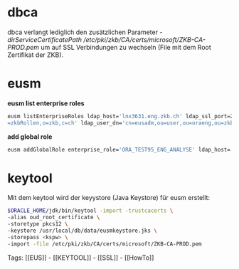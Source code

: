 
# dbca

dbca verlangt lediglich den zusätzlichen Parameter *-dirServiceCertificatePath /etc/pki/zkb/CA/certs/microsoft/ZKB-CA-PROD.pem* um auf SSL Verbindungen zu wechseln (File mit dem Root Zertifikat der ZKB).

# eusm

**eusm list enterprise roles**

```bash
eusm listEnterpriseRoles ldap_host='lnx3631.eng.zkb.ch' ldap_ssl_port=2636 keystore=/usr/local/db/data/eusmkeystore.jks  key_pass=Just_simple_4Cert    domain_name='OracleDefaultDomain'  realm_dn='ou=oraeng,ou
=zkbRollen,o=zkb,c=ch' ldap_user_dn='cn=eusadm,ou=user,ou=oraeng,ou=zkbrollen,o=zkb,c=ch'  ldap_user_password='<pw>'
```

**add global role**

```bash
eusm addGlobalRole enterprise_role='ORA_TEST95_ENG_ANALYSE' ldap_host='lnx3631.eng.zkb.ch' ldap_ssl_port=2636 keystore=/usr/local/db/data/eusmkeystore.jks  key_pass=Just_simple_4Cert  keystore_alias=oud_root_certificate   domain_name='OracleDefaultDomain'  realm_dn='ou=oraeng,ou=zkbRollen,o=zkb,c=ch' database_name='TEST95'  global_role='ZKB_OID_ANALYSE'  dbuser=SYSTEM dbuser_password=OoYk_DTiXNec4jFD  dbconnect_string='(DESCRIPTION = (LOAD_BALANCE=OFF)(FAILOVER=ON) (CONNECT_TIMEOUT=10)(RETRY_COUNT=3) (ADDRESS_LIST= (ADDRESS=(PROTOCOL = TCP)(Host = dbtest95h.eng.zkb.ch)(Port = 10048)) (ADDRESS=(PROTOCOL = TCP)(Host = dbtest95g.eng.zkb.ch)(Port = 10048))) (CONNECT_DATA=(SERVICE_NAME = TEST95_RW.eng.zkb.ch)))'     ldap_user_dn='cn=eusadm,ou=user,ou=oraeng,ou=zkbrollen,o=zkb,c=ch'  ldap_user_password='<pw>'
```

# keytool

Mit dem keytool wird der keyystore (Java Keystore) für eusm erstellt:

```bash
$ORACLE_HOME/jdk/bin/keytool -import -trustcacerts \
-alias oud_root_certificate \
-storetype pkcs12 \
-keystore /usr/local/db/data/eusmkeystore.jks \
-storepass <kspw> \
-import -file /etc/pki/zkb/CA/certs/microsoft/ZKB-CA-PROD.pem
```

Tags:
[[EUS]] - [[KEYTOOL]] - [[SSL]] - [[HowTo]]

